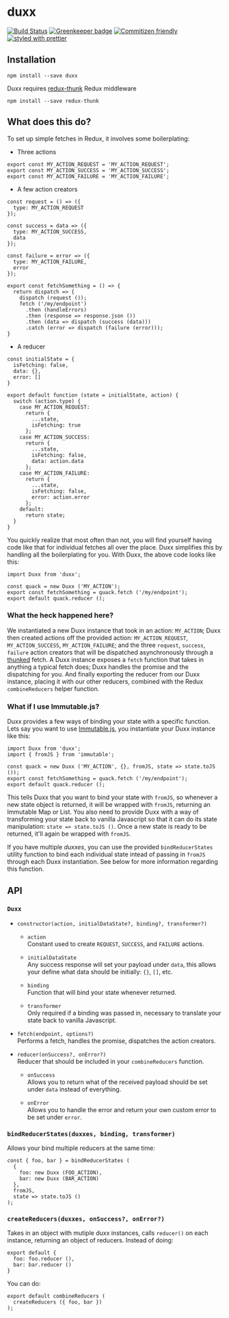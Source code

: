 # duxx

[![Build Status](https://travis-ci.org/enriquecaballero/duxx.svg?branch=master)](https://travis-ci.org/enriquecaballero/duxx) [![Greenkeeper badge](https://badges.greenkeeper.io/enriquecaballero/duxx.svg)](https://greenkeeper.io/) [![Commitizen friendly](https://img.shields.io/badge/commitizen-friendly-brightgreen.svg)](http://commitizen.github.io/cz-cli/) [![styled with prettier](https://img.shields.io/badge/styled_with-prettier-ff69b4.svg)](https://github.com/prettier/prettier)

## Installation
```
npm install --save duxx
```
Duxx requires [redux-thunk](https://github.com/gaearon/redux-thunk) Redux middleware
```
npm install --save redux-thunk
```

## What does this do?

To set up simple fetches in Redux, it involves some boilerplating:

- Three actions

```
export const MY_ACTION_REQUEST = 'MY_ACTION_REQUEST';
export const MY_ACTION_SUCCESS = 'MY_ACTION_SUCCESS';
export const MY_ACTION_FAILURE = 'MY_ACTION_FAILURE';
```

- A few action creators

```
const request = () => ({
  type: MY_ACTION_REQUEST
});

const success = data => ({
  type: MY_ACTION_SUCCESS,
  data
});

const failure = error => ({
  type: MY_ACTION_FAILURE,
  error
});

export const fetchSomething = () => {
  return dispatch => {
    dispatch (request ());
    fetch ('/my/endpoint')
      .then (handleErrors)
      .then (response => response.json ())
      .then (data => dispatch (success (data)))
      .catch (error => dispatch (failure (error)));
}
```

- A reducer

```
const initialState = {
  isFetching: false,
  data: {},
  error: []
}

export default function (state = initialState, action) {
  switch (action.type) {
    case MY_ACTION_REQUEST:
      return {
        ...state,
        isFetching: true
      };
    case MY_ACTION_SUCCESS:
      return {
        ...state,
        isFetching: false,
        data: action.data
      };
    case MY_ACTION_FAILURE:
      return {
        ...state,
        isFetching: false,
        error: action.error
      };
    default:
      return state;
  }
}
```

You quickly realize that most often than not, you will find yourself having code like that for individual fetches all over the place. Duxx simplifies this by handling all the boilerplating for you. With Duxx, the above code looks like this:
```
import Duxx from 'duxx';

const quack = new Duxx ('MY_ACTION');
export const fetchSomething = quack.fetch ('/my/endpoint');
export default quack.reducer ();
```

### What the heck happened here?

We instantiated a new Duxx instance that took in an action: `MY_ACTION`; Duxx then created actions off the provided action: `MY_ACTION_REQUEST`, `MY_ACTION_SUCCESS`, `MY_ACTION_FAILURE`; and the three `request`, `success`, `failure` action creators that will be dispatched asynchronously through a [thunked](https://github.com/gaearon/redux-thunk) fetch. A Duxx instance exposes a `fetch` function that takes in anything a typical fetch does; Duxx handles the promise and the dispatching for you. And finally exporting the reducer from our Duxx instance, placing it with our other reducers, combined with the Redux `combineReducers` helper function.

### What if I use Immutable.js?

Duxx provides a few ways of binding your state with a specific function. Lets say you want to use [Immutable.js](https://facebook.github.io/immutable-js/), you instantiate your Duxx instance like this:
```
import Duxx from 'duxx';
import { fromJS } from 'immutable';

const quack = new Duxx ('MY_ACTION', {}, fromJS, state => state.toJS ());
export const fetchSomething = quack.fetch ('/my/endpoint');
export default quack.reducer ();
```

This tells Duxx that you want to bind your state with `fromJS`, so whenever a new state object is returned, it will be wrapped with `fromJS`, returning an Immutable Map or List. You also need to provide Duxx with a way of transforming your state back to vanilla Javascript so that it can do its state manipulation: `state => state.toJS ()`. Once a new state is ready to be returned, it'll again be wrapped with `fromJS`.

If you have multiple _duxxes_, you can use the provided `bindReducerStates` utility function to bind each individual state intead of passing in `fromJS` through each Duxx instantiation. See below for more information regarding this function.


## API

### `Duxx`

- `constructor(action, initialDataState?, binding?, transformer?)`
  - `action`<br/>
  Constant used to create `REQUEST`, `SUCCESS`, and `FAILURE` actions.

  - `initialDataState`<br/>
  Any success response will set your payload under `data`, this allows your define what data should be initially: `{}`, `[]`, etc.

  - `binding`<br/>
  Function that will bind your state whenever returned.

  - `transformer`<br/>
  Only required if a binding was passed in, necessary to translate your state back to vanilla Javascript.

- `fetch(endpoint, options?)`<br/>
  Performs a fetch, handles the promise, dispatches the action creators.

- `reducer(onSuccess?, onError?)`<br/>
  Reducer that should be included in your `combineReducers` function.

  - `onSuccess`<br/>
  Allows you to return what of the received payload should be set under `data` instead of everything.

  - `onError`<br/>
  Allows you to handle the error and return your own custom error to be set under `error`.

### `bindReducerStates(duxxes, binding, transformer)`
Allows your bind multiple reducers at the same time:
```
const { foo, bar } = bindReducerStates (
  {
    foo: new Duxx (FOO_ACTION),
    bar: new Duxx (BAR_ACTION)
  },
  fromJS,
  state => state.toJS ()
);
```

### `createReducers(duxxes, onSuccess?, onError?)`
Takes in an object with mutiple duxx instances, calls `reducer()` on each instance, returning an object of reducers. Instead of doing:
```
export default {
  foo: foo.reducer (),
  bar: bar.reducer ()
}
```
You can do:
```
export default combineReducers (
  createReducers ({ foo, bar })
);
```
